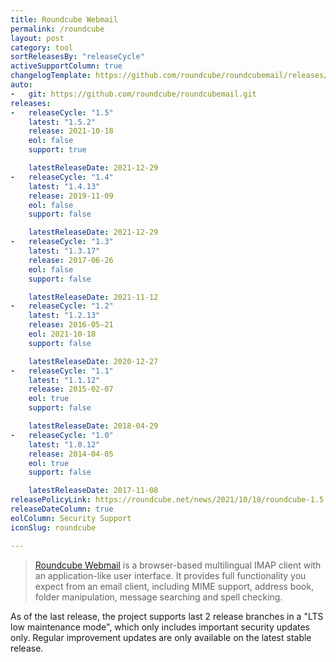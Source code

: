 ```yaml
---
title: Roundcube Webmail
permalink: /roundcube
layout: post
category: tool
sortReleasesBy: "releaseCycle"
activeSupportColumn: true
changelogTemplate: https://github.com/roundcube/roundcubemail/releases/tag/__LATEST__
auto:
-   git: https://github.com/roundcube/roundcubemail.git
releases:
-   releaseCycle: "1.5"
    latest: "1.5.2"
    release: 2021-10-18
    eol: false
    support: true

    latestReleaseDate: 2021-12-29
-   releaseCycle: "1.4"
    latest: "1.4.13"
    release: 2019-11-09
    eol: false
    support: false

    latestReleaseDate: 2021-12-29
-   releaseCycle: "1.3"
    latest: "1.3.17"
    release: 2017-06-26
    eol: false
    support: false

    latestReleaseDate: 2021-11-12
-   releaseCycle: "1.2"
    latest: "1.2.13"
    release: 2016-05-21
    eol: 2021-10-18
    support: false

    latestReleaseDate: 2020-12-27
-   releaseCycle: "1.1"
    latest: "1.1.12"
    release: 2015-02-07
    eol: true
    support: false

    latestReleaseDate: 2018-04-29
-   releaseCycle: "1.0"
    latest: "1.0.12"
    release: 2014-04-05
    eol: true
    support: false

    latestReleaseDate: 2017-11-08
releasePolicyLink: https://roundcube.net/news/2021/10/18/roundcube-1.5.0-released
releaseDateColumn: true
eolColumn: Security Support
iconSlug: roundcube

---
```


> [Roundcube Webmail](https://roundcube.net/) is a browser-based multilingual IMAP client with an application-like user interface. 
> It provides full functionality you expect from an email client, including MIME support, address book, folder manipulation, message searching and spell checking.

As of the last release, the project supports last 2 release branches in a "LTS low maintenance mode", which only includes important security updates only. Regular improvement updates are only available on the latest stable release.
